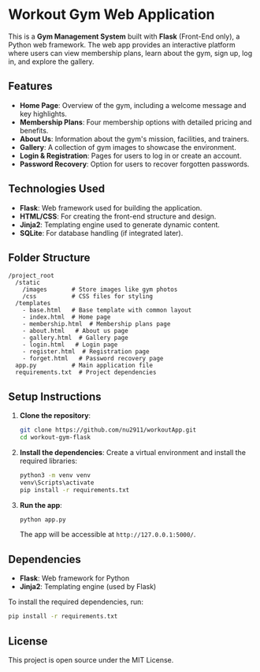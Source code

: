 # Workout Gym Web Application

This is a **Gym Management System** built with **Flask** (Front-End only), a Python web framework. The web app provides an interactive platform where users can view membership plans, learn about the gym, sign up, log in, and explore the gallery.

## Features

- **Home Page**: Overview of the gym, including a welcome message and key highlights.
- **Membership Plans**: Four membership options with detailed pricing and benefits.
- **About Us**: Information about the gym's mission, facilities, and trainers.
- **Gallery**: A collection of gym images to showcase the environment.
- **Login & Registration**: Pages for users to log in or create an account.
- **Password Recovery**: Option for users to recover forgotten passwords.

## Technologies Used

- **Flask**: Web framework used for building the application.
- **HTML/CSS**: For creating the front-end structure and design.
- **Jinja2**: Templating engine used to generate dynamic content.
- **SQLite**: For database handling (if integrated later).

## Folder Structure

```
/project_root
  /static
    /images       # Store images like gym photos
    /css          # CSS files for styling
  /templates
    - base.html   # Base template with common layout
    - index.html  # Home page
    - membership.html  # Membership plans page
    - about.html   # About us page
    - gallery.html  # Gallery page
    - login.html   # Login page
    - register.html  # Registration page
    - forget.html   # Password recovery page
  app.py          # Main application file
  requirements.txt  # Project dependencies
```

## Setup Instructions

1. **Clone the repository**:
   ```bash
   git clone https://github.com/nu2911/workoutApp.git
   cd workout-gym-flask
   ```

2. **Install the dependencies**:
   Create a virtual environment and install the required libraries:
   ```bash
   python3 -m venv venv
   venv\Scripts\activate
   pip install -r requirements.txt
   ```

3. **Run the app**:
   ```bash
   python app.py
   ```
   The app will be accessible at `http://127.0.0.1:5000/`.

## Dependencies

- **Flask**: Web framework for Python
- **Jinja2**: Templating engine (used by Flask)

To install the required dependencies, run:
```bash
pip install -r requirements.txt
```

## License

This project is open source under the MIT License.
